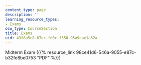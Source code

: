 ```yaml
---
content_type: page
description: ''
learning_resource_types:
- Exams
ocw_type: CourseSection
title: Exams
uid: 43f8a5c8-67ec-fd0c-f350-95a9eae1a62a
---
```


Midterm Exam ({{% resource_link 98ce41d6-546a-9055-e87c-b32fe8be0753 "PDF" %}})